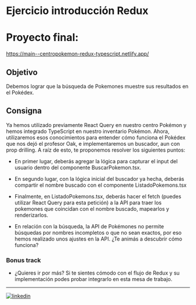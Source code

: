 # Ejercicio introducción Redux

# Proyecto final: 
https://main--centropokemon-redux-typescript.netlify.app/

## Objetivo
Debemos lograr que la búsqueda de Pokemones muestre sus resultados en el Pokédex.

## Consigna
Ya hemos utilizado previamente React Query en nuestro centro Pokémon y hemos integrado TypeScript en nuestro inventario Pokémon. Ahora, utilizaremos esos conocimientos para entender cómo funciona el Pokédex que nos dejó el profesor Oak, e implementaremos un buscador, aun con prop drilling.
A raíz de esto, te proponemos resolver los siguientes puntos:
- En primer lugar, deberás agregar la lógica para capturar el input del usuario dentro del componente BuscarPokemon.tsx.
- En segundo lugar, con la lógica inicial del buscador ya hecha, deberás compartir el nombre buscado con el componente ListadoPokemons.tsx
- Finalmente, en ListadoPokemons.tsx,  deberás hacer el fetch (puedes utilizar React Query para esta petición)  a la API  para traer los pokemones que coincidan con el nombre buscado, mapearlos y renderizarlos.

- En relación con la búsqueda, la API de Pokémones no permite búsquedas por nombres incompletos o que no sean exactos, por eso hemos realizado unos ajustes en la API. ¿Te animás a descubrir cómo funciona? 

### Bonus track
- ¿Quieres ir por más? Si te sientes cómodo con el flujo de Redux y su implementación podes probar integrarlo en esta mesa de trabajo.

----

[![linkedin](https://img.shields.io/badge/linkedin-0A66C2?style=for-the-badge&logo=linkedin&logoColor=white)](https://www.linkedin.com/in/emelymack)
